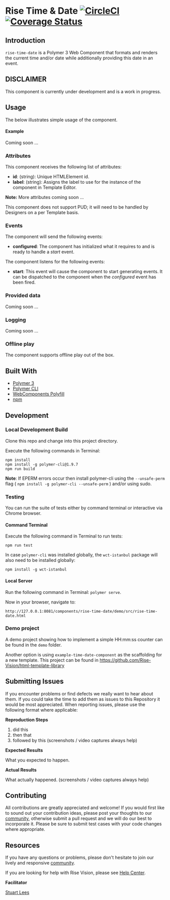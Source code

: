 # Rise Time & Date [![CircleCI](https://circleci.com/gh/Rise-Vision/rise-time-date/tree/master.svg?style=svg)](https://circleci.com/gh/Rise-Vision/rise-time-date/tree/master) [![Coverage Status](https://coveralls.io/repos/github/Rise-Vision/rise-time-date/badge.svg?branch=master)](https://coveralls.io/github/Rise-Vision/rise-time-date?branch=master)

## Introduction

`rise-time-date` is a Polymer 3 Web Component that formats and renders the current time and/or date while additionally providing this date in an event.

## DISCLAIMER

This component is currently under development and is a work in progress. 

## Usage

The below illustrates simple usage of the component.

#### Example

Coming soon ...


### Attributes

This component receives the following list of attributes:

- **id**: (string): Unique HTMLElement id.
- **label**: (string): Assigns the label to use for the instance of the component in Template Editor.

**Note:** More attributes coming soon ...

This component does not support PUD; it will need to be handled by Designers on a per Template basis.

### Events

The component will send the following events:

- **configured**: The component has initialized what it requires to and is ready to handle a _start_ event.

The component listens for the following events:

- **start**: This event will cause the component to start generating events. It can be dispatched to the component when the _configured_ event has been fired.

### Provided data

Coming soon ...

### Logging

Coming soon ...

### Offline play

The component supports offline play out of the box.

## Built With
- [Polymer 3](https://www.polymer-project.org/)
- [Polymer CLI](https://github.com/Polymer/tools/tree/master/packages/cli)
- [WebComponents Polyfill](https://www.webcomponents.org/polyfills/)
- [npm](https://www.npmjs.org)

## Development

### Local Development Build
Clone this repo and change into this project directory.

Execute the following commands in Terminal:

```
npm install
npm install -g polymer-cli@1.9.7
npm run build
```

**Note**: If EPERM errors occur then install polymer-cli using the `--unsafe-perm` flag ( `npm install -g polymer-cli --unsafe-perm` ) and/or using sudo.

### Testing
You can run the suite of tests either by command terminal or interactive via Chrome browser.

#### Command Terminal
Execute the following command in Terminal to run tests:

```
npm run test
```

In case `polymer-cli` was installed globally, the `wct-istanbul` package will also need to be installed globally:

```
npm install -g wct-istanbul
```

#### Local Server
Run the following command in Terminal: `polymer serve`.

Now in your browser, navigate to:

```
http://127.0.0.1:8081/components/rise-time-date/demo/src/rise-time-date.html
```

### Demo project

A demo project showing how to implement a simple HH:mm:ss counter can be found in the `demo` folder.

Another option is using `example-time-date-component` as the scaffolding for a new template. This project can be found in https://github.com/Rise-Vision/html-template-library

## Submitting Issues
If you encounter problems or find defects we really want to hear about them. If you could take the time to add them as issues to this Repository it would be most appreciated. When reporting issues, please use the following format where applicable:

**Reproduction Steps**

1. did this
2. then that
3. followed by this (screenshots / video captures always help)

**Expected Results**

What you expected to happen.

**Actual Results**

What actually happened. (screenshots / video captures always help)

## Contributing
All contributions are greatly appreciated and welcome! If you would first like to sound out your contribution ideas, please post your thoughts to our [community](https://help.risevision.com/hc/en-us/community/topics), otherwise submit a pull request and we will do our best to incorporate it. Please be sure to submit test cases with your code changes where appropriate.

## Resources
If you have any questions or problems, please don't hesitate to join our lively and responsive [community](https://help.risevision.com/hc/en-us/community/topics).

If you are looking for help with Rise Vision, please see [Help Center](https://help.risevision.com/hc/en-us).

**Facilitator**

[Stuart Lees](https://github.com/stulees "Stuart Lees")
